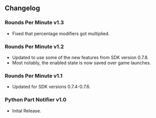 ## Changelog

### Rounds Per Minute v1.3
- Fixed that percentage modifiers got multiplied.

### Rounds Per Minute v1.2
- Updated to use some of the new features from SDK version 0.7.8.
- Most notably, the enabled state is now saved over game launches.

### Rounds Per Minute v1.1
- Updated for SDK versions 0.7.4-0.7.6.

### Python Part Notifier v1.0
- Inital Release.
